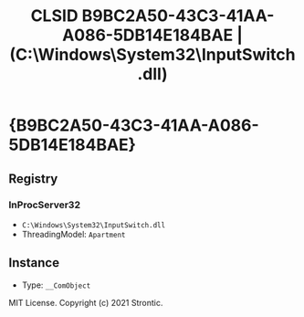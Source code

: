 ﻿---
title: "CLSID B9BC2A50-43C3-41AA-A086-5DB14E184BAE | (C:\\Windows\\System32\\InputSwitch.dll)"
excerpt: What is COM-Object CLSID B9BC2A50-43C3-41AA-A086-5DB14E184BAE?
---

# {B9BC2A50-43C3-41AA-A086-5DB14E184BAE}


## Registry


### InProcServer32

* `C:\Windows\System32\InputSwitch.dll`
* ThreadingModel: `Apartment`

## Instance

* Type: `__ComObject`

MIT License. Copyright (c) 2021 Strontic.


